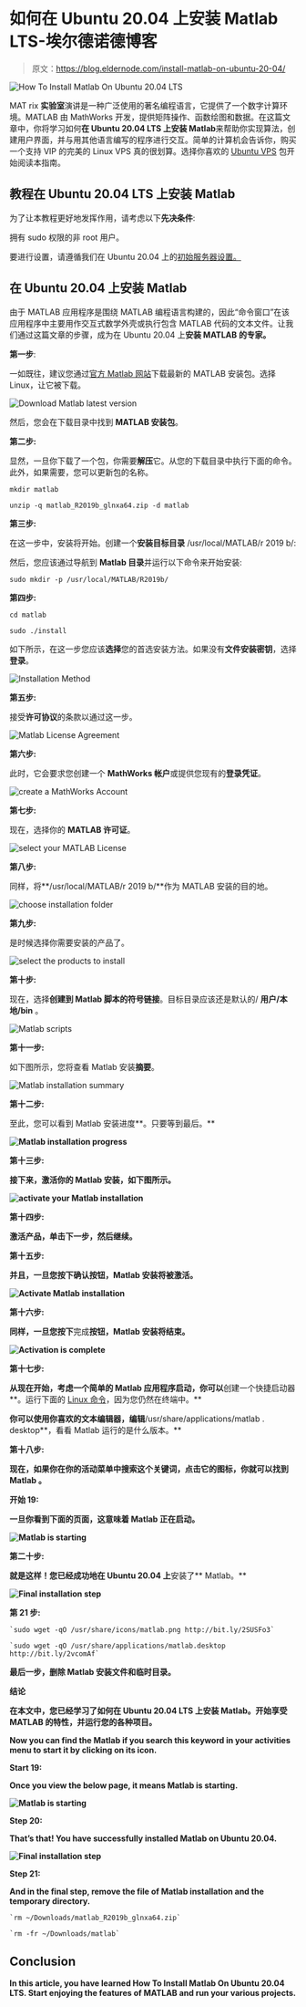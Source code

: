 # 如何在 Ubuntu 20.04 上安装 Matlab LTS-埃尔德诺德博客

> 原文：<https://blog.eldernode.com/install-matlab-on-ubuntu-20-04/>

![How To Install Matlab On Ubuntu 20.04 LTS](img/c9d3bd56821adcdcc891be46d63660d8.png)

MAT rix **实验室**演讲是一种广泛使用的著名编程语言，它提供了一个数字计算环境。MATLAB 由 MathWorks 开发，提供矩阵操作、函数绘图和数据。在这篇文章中，你将学习如何**在 Ubuntu 20.04 LTS 上安装 Matlab**来帮助你实现算法，创建用户界面，并与用其他语言编写的程序进行交互。简单的计算机会告诉你，购买一个支持 VIP 的完美的 Linux VPS 真的很划算。选择你喜欢的 [Ubuntu VPS](https://eldernode.com/ubuntu-vps/) 包开始阅读本指南。

## **教程在 Ubuntu 20.04 LTS 上安装 Matlab**

为了让本教程更好地发挥作用，请考虑以下**先决条件**:

拥有 sudo 权限的非 root 用户。

要进行设置，请遵循我们在 Ubuntu 20.04 上的[初始服务器设置。](https://blog.eldernode.com/initial-server-setup-on-ubuntu-20/)

## 在 Ubuntu 20.04 上安装 Matlab

由于 MATLAB 应用程序是围绕 MATLAB 编程语言构建的，因此“命令窗口”在该应用程序中主要用作交互式数学外壳或执行包含 MATLAB 代码的文本文件。让我们通过这篇文章的步骤，成为在 Ubuntu 20.04 上**安装 MATLAB 的专家。**

**第一步**:

一如既往，建议您通过[官方 Matlab 网站](https://www.mathworks.com/downloads/)下载最新的 MATLAB 安装包。选择 Linux，让它被下载。

![Download Matlab latest version](img/8c570c1a677a0db5208c91e3fe910aa8.png)

然后，您会在下载目录中找到 **MATLAB 安装包**。

**第二步:**

显然，一旦你下载了一个包，你需要**解压**它。从您的下载目录中执行下面的命令。此外，如果需要，您可以更新包的名称。

```
mkdir matlab
```

```
unzip -q matlab_R2019b_glnxa64.zip -d matlab
```

**第三步:**

在这一步中，安装将开始。创建一个**安装目标目录**
/usr/local/MATLAB/r 2019 b/:

然后，您应该通过导航到 **Matlab 目录**并运行以下命令来开始安装:

```
sudo mkdir -p /usr/local/MATLAB/R2019b/
```

**第四步:**

```
cd matlab
```

```
sudo ./install
```

如下所示，在这一步您应该**选择**您的首选安装方法。如果没有**文件安装密钥**，选择**登录**。

![Installation Method](img/b15694f28f984601239b89e7df7682c1.png)

**第五步:**

接受**许可协议**的条款以通过这一步。

![Matlab License Agreement](img/19f6ad073d013da9e4feb8b093a1d4df.png)

**第六步:**

此时，它会要求您创建一个 **MathWorks 帐户**或提供您现有的**登录凭证**。

![create a MathWorks Account](img/fa02b4d4e29c4a4fc04efd839e93e9fe.png)

**第七步:**

现在，选择你的 **MATLAB 许可证**。

![select your MATLAB License](img/acfe9e41229bd26014fd4687ca4c3537.png)

**第八步:**

同样，将**/usr/local/MATLAB/r 2019 b/**作为 MATLAB 安装的目的地。

![choose installation folder](img/f9d9f5a018eebc0421185b1e2922a36c.png)

**第九步:**

是时候选择你需要安装的产品了。

![select the products to install](img/29c20d195150a0c0a96d5a9e44616174.png)

**第十步:**

现在，选择**创建到 Matlab 脚本的符号链接**。目标目录应该还是默认的/ **用户/本地/bin** 。

![Matlab scripts](img/a65d03bba366e910ffe7caf630cba3db.png)

**第十一步:**

如下图所示，您将查看 Matlab 安装**摘要**。

![Matlab installation summary](img/b386c9b8824931b8fa977e6e5042b39d.png)

**第十二步:**

至此，您可以看到 Matlab 安装进度**。只要等到最后。**

**![Matlab installation progress](img/fef867caffdbed636a3cf00f2599894a.png)**

****第十三步:****

**接下来，激活你的 **Matlab 安装**，如下图所示。**

**![activate your Matlab installation](img/2bc4a042d9515de9f6263a681b74aac4.png)**

****第十四步:****

**激活产品，单击下一步，然后继续。**

****第十五步:****

**并且，一旦您按下确认按钮，Matlab 安装将被激活。**

**![Activate Matlab installation](img/7cc2c399fe1f6d5c37ccaaca02d25280.png)**

****第十六步:****

**同样，一旦您按下**完成**按钮，Matlab 安装将结束。**

**![Activation is complete](img/55b886521c10f78adc153bffcd89b829.png)**

****第十七步:****

**从现在开始，考虑一个简单的 Matlab 应用程序启动，你可以**创建一个快捷启动器**。运行下面的 [Linux 命令](https://blog.eldernode.com/linux-commands-with-examples/)，因为您仍然在终端中。**

**你可以使用你喜欢的文本编辑器，编辑**/usr/share/applications/matlab . desktop**，看看 Matlab 运行的是什么版本。**

****第十八步:****

**现在，如果你在你的活动菜单中搜索这个关键词，点击它的图标，你就可以找到 Matlab 。**

****开始 19:****

**一旦你看到下面的页面，这意味着 **Matlab 正在启动**。**

**![Matlab is starting](img/bd8a24cbcf9851b59e251fed098495c0.png)**

****第二十步:****

**就是这样！您已经成功地在 Ubuntu 20.04 上**安装了** Matlab。**

**![Final installation step](img/f318f6c5cf9c2fc3f83f73e06482c72c.png)**

****第 21 步:****

```
`sudo wget -qO /usr/share/icons/matlab.png http://bit.ly/2SUSFo3`
```

```
`sudo wget -qO /usr/share/applications/matlab.desktop http://bit.ly/2vcomAf`
```

**最后一步，删除 Matlab 安装文件和临时目录。**

**结论**

**在本文中，您已经学习了如何在 Ubuntu 20.04 LTS 上安装 Matlab。开始享受 MATLAB 的特性，并运行您的各种项目。**

**Now you can find the **Matlab** if you search this keyword in your activities menu to start it by clicking on its icon.**

****Start 19:****

**Once you view the below page, it means **Matlab is starting**.**

**![Matlab is starting](img/bd8a24cbcf9851b59e251fed098495c0.png)**

****Step 20:****

**That’s that! You have successfully **installed** Matlab on Ubuntu 20.04.**

**![Final installation step](img/f318f6c5cf9c2fc3f83f73e06482c72c.png)**

****Step 21:****

**And in the final step, remove the file of Matlab installation and the temporary directory.**

```
`rm ~/Downloads/matlab_R2019b_glnxa64.zip`
```

```
`rm -fr ~/Downloads/matlab` 
```

## **Conclusion**

**In this article, you have learned How To Install Matlab On Ubuntu 20.04 LTS. Start enjoying the features of MATLAB and run your various projects.**